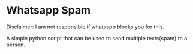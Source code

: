 # Whatsapp Spam

Disclaimer: I am not responsible if whatsapp blocks you for this.

A simple python script that can be used to send multiple texts(spam) to a person.
